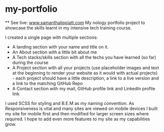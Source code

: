 # my-portfolio
** See live: www.samanthalippiatt.com
My nology portfolio project to showcase the skills learnt in my intensive tech training course.

I created a single page with multiple sections:

- A landing section with your name and title on it.
- An About section with a little bit about me
- A Tech stacks/skills section with all the techs you have learned (so far) during the course
- A Project section with all your projects (use placeholder images and text at the beginning to render your website as it would with actual projects) - each project should have a little description, a link to a live version and a link to the matching GitHub Repo 
- A Contact section with my mail, GitHub profile link and LinkedIn profile link

I used SCSS for styling and B.E.M as my naming convention. As Responsiveness is vital and many sites are viewed on mobile devices I built my site for mobile first and then modified for larger screen sizes where required. I hope to add even more features to my site as my capabilities grow. 




